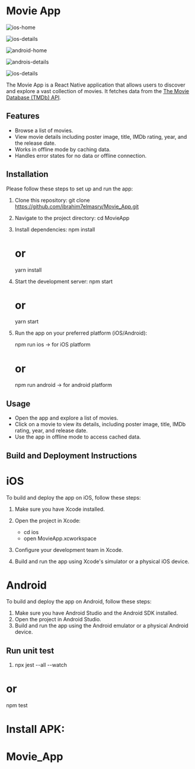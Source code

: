# Movie App
![ios-home](https://github.com/ibrahim7elmasry/Movie_App/assets/19375545/0cb89b4d-709a-4d0b-a5af-843dd50d2f11)


![ios-details](https://github.com/ibrahim7elmasry/Movie_App/assets/19375545/a8626f89-3ae5-4e1e-bbb6-e545fcfe4f67)


![android-home](https://github.com/ibrahim7elmasry/Movie_App/assets/19375545/f0faa570-f5b0-4cd9-8fcb-714bb9f2fc2f)


![androis-details](https://github.com/ibrahim7elmasry/Movie_App/assets/19375545/65b1bf81-6eb5-4684-a16e-28a29826d276)


![ios-details](https://github.com/ibrahim7elmasry/Movie_App/assets/19375545/44b2c674-dd38-428f-82d0-3963edf932f4)

The Movie App is a React Native application that allows users to discover and explore a vast collection of movies. It fetches data from the [The Movie Database (TMDb) API](https://api.themoviedb.org/3/movie/popular?api_key=2509c15c1c1370bae35cf31052da581c&language=en-US&pag).

## Features

- Browse a list of movies.
- View movie details including poster image, title, IMDb rating, year, and the release date.
- Works in offline mode by caching data.
- Handles error states for no data or offline connection.

## Installation

Please follow these steps to set up and run the app:

1. Clone this repository:
   git clone https://github.com/ibrahim7elmasry/Movie_App.git

2. Navigate to the project directory:
   cd MovieApp

3. Install dependencies:
   npm install 
   # or
   yarn install

4. Start the development server:
   npm start 
   # or
   yarn start

5. Run the app on your preferred platform (iOS/Android):

   npm run ios -> for iOS platform
   # or
   npm run android -> for android platform

## Usage
   - Open the app and explore a list of movies.
   - Click on a movie to view its details, including poster image, title, IMDb rating, year, and release date.
   - Use the app in offline mode to access cached data.


## Build and Deployment Instructions
 # iOS
To build and deploy the app on iOS, follow these steps:
1. Make sure you have Xcode installed.
2. Open the project in Xcode:
   - cd ios
   - open MovieApp.xcworkspace  

3. Configure your development team in Xcode.
4. Build and run the app using Xcode's simulator or a physical iOS device.

 # Android
To build and deploy the app on Android, follow these steps:
   1. Make sure you have Android Studio and the Android SDK installed.
   2. Open the project in Android Studio.
   3. Build and run the app using the Android emulator or a physical Android device.

   ## Run unit test
   1. npx jest --all --watch 
   # or 
   npm test

   # Install APK: 
# Movie_App
